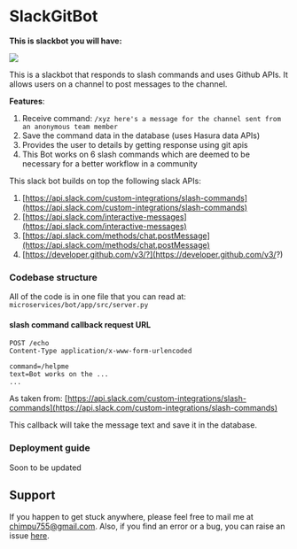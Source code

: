 # SlackGitBot 

**This is slackbot you will have:**

![](https://media.giphy.com/media/QKiWFh7KBfFMzVrt85/giphy.gif)

This is a  slackbot that responds to slash commands and uses Github APIs. It allows users on a channel to post messages to the channel.

**Features**:

1. Receive command: `/xyz here's a message for the channel sent from an anonymous team member`
2. Save the command data in the database (uses Hasura data APIs)
3. Provides the user to details by getting response using git apis
4. This Bot works on 6 slash commands which are deemed to be necessary for a better workflow in a community

This slack bot builds on top the following slack APIs:

1. [https://api.slack.com/custom-integrations/slash-commands](https://api.slack.com/custom-integrations/slash-commands)
2. [https://api.slack.com/interactive-messages](https://api.slack.com/interactive-messages)
3. [https://api.slack.com/methods/chat.postMessage](https://api.slack.com/methods/chat.postMessage)
4. [https://developer.github.com/v3/?](https://developer.github.com/v3/?)

### Codebase structure

All of the code is in one file that you can read at: `microservices/bot/app/src/server.py`

#### slash command callback request URL
 ```http
 POST /echo
 Content-Type application/x-www-form-urlencoded

 command=/helpme
 text=Bot works on the ...
 ...
 ```

As taken from: [https://api.slack.com/custom-integrations/slash-commands](https://api.slack.com/custom-integrations/slash-commands)

This callback will take the message text and save it in the database.

### Deployment guide

Soon to be updated

## Support

If you happen to get stuck anywhere, please feel free to mail me at chimpu755@gmail.com. Also, if you find an error or a bug, you can raise an issue [here](https://github.com/Satyabrat35/SlackGitBot).
